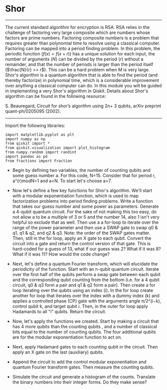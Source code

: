 # Shor
****

The current standard algorithm for encryption is RSA.  RSA relies in the challenge of factoring very large composite which are numbers whose factors are prime numbers.  Factoring composite numbers is a problem that requires greater than polynomial time to resolve using a classical computer.  Factoring can be mapped into a period finding problem.  In this problem, the periodic function ($f(x) = f(x+r)$) has a unique solution for each input, the number of arguments ($N$) can be divided by the period ($r$) without a remainder, and that the number of periods is larger than the period itself ($\frac{N}{r} >> r$).  This can be a hard problem when M is very large.  Shor's algorithm is a quantum algorithm that is able to find the period (and thereby factorize) in polynomial time, which is a considerable improvement over anything a classical computer can do.  In this module you will be guided in implementing a very Shor's algorithm in Qiskit.  Details about Shor's algorithm can be found in the following resource:

S. Beauregard, Circuit for shor’s algorithm using 2n+ 3 qubits, arXiv preprint quant-ph/0205095 (2002).

---

Import the following libraries:

	import matplotlib.pyplot as plt
	import numpy as np
	from qiskit import *
	from qiskit.visualization import plot_histogram
	from numpy.random import randint
	import pandas as pd
	from fractions import Fraction

- Begin by defining two variables, the number of counting qubits and some guess number a. For this code, N=15. Consider that for period r, a^(r)modN=1
and a<N. To start let's choose a=7.

- Now let's define a few key functions for Shor's algorithm. We'll start with a modular exponentiation function, which is used to map factorization problems
into period finding problems. Write a function that takes our guess number and some power as parameters. Generate a 4-qubit quantum circuit. For the sake of
not making this too easy, do not allow a to be a multiple of 3 or 5 and the
number 14, also 1 isn't very helpful so exclude that as well. Then use a a
for-loop to iterate over the range of the power parameter and then use a SWAP
gate to swap q0 & q1, q1 & q2, and q2 & q3. Note: the order of the SWAP gates matter. Then, still in the for loop, apply an X gate to each qubit. Convert the circuit into a gate and return the control version of that gate. This is hard-coded for a guess of 13, what if our guess was 2? What if it was 8? What if it
was 11? How would the code change?

- Next, let's define a quantum Fourier transform, which will elucidate the periodicity of the function. Start with an n-qubit quantum circuit. Iterate
over the first half of the qubits perform a swap gate between each qubit and
the corresponding qubit counting from the bottom (i.e. for a 4 qubit circuit,
q0 & q3 form a pair and q1 & q2 form a pair). Then create a for loop iterating over the qubits using an index (i). In the for loop create another for loop
that iterates over the index with a dummy index (k) and applies a controlled
phase (CP) gate with the arguments angle π/2^(i−k), control qubit k, and target qubit i. Then, in the outer for loop apply Hadamards to all "i" qubits. Return
the circuit.

- Now, let's apply the functions we created. Start by making a circuit that has 4 more qubits than the counting qubits , and a number of classical bits equal to
the number of counting qubits. The four additional qubits are for the modular exponentiation function to act on.

- Next, apply Hadamard gates to each counting qubit in the circuit. Then apply an
X gate on the last (auxiliary) qubits.

- Append the circuit to add the control modular exponentiation and quantum Fourier transform gates. Then measure the counting qubits.

- Simulate the circuit and generate a histogram of the counts.  Translate the binary numbers into their integer forms. Do they make sense?
